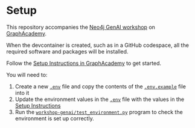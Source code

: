 # Setup

This repository accompanies the [Neo4j GenAI workshop](https://graphacademy.neo4j.com/courses/workshop-genai) on [GraphAcademy](https://graphacademy.neo4j.com).

When the devcontainer is created, such as in a GitHub codespace, all the required software and packages will be installed.

Follow the [Setup Instructions in GraphAcademy](https://graphacademy.neo4j.com/courses/workshop-genai/1-todo/1-setup) to get started.

You will need to:

1. Create a new [`.env`](.env) file and copy the contents of the [`.env.example`](.env.example) file into it
2. Update the environment values in the [`.env`](.env) file with the values in the [Setup Instructions](https://graphacademy.neo4j.com/courses/workshop-genai/1-todo/1-setup)
3. Run the [`workshop-genai/test_environment.py`](./workshop-genai/test_environment.py) program to check the environment is set up correctly.
